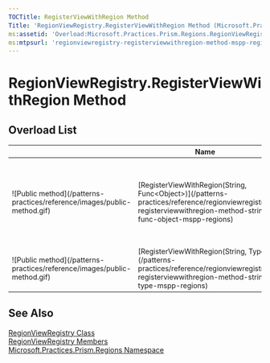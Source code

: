 ```yaml
---
TOCTitle: RegisterViewWithRegion Method
Title: 'RegionViewRegistry.RegisterViewWithRegion Method (Microsoft.Practices.Prism.Regions)'
ms:assetid: 'Overload:Microsoft.Practices.Prism.Regions.RegionViewRegistry.RegisterViewWithRegion'
ms:mtpsurl: 'regionviewregistry-registerviewwithregion-method-mspp-regions.md'
---
```


# RegionViewRegistry.RegisterViewWithRegion Method

## Overload List

<table>

<thead>
<tr class="header">
<th> </th>
<th>Name</th>
<th>Description</th>
</tr>
</thead>
<tbody>
<tr class="odd">
<td>![Public method](/patterns-practices/reference/images/public-method.gif)</td>
<td>[RegisterViewWithRegion(String, Func&lt;Object&gt;)](/patterns-practices/reference/regionviewregistry-registerviewwithregion-method-string-func-object-mspp-regions)</td>
<td><div class="summary">
Registers a delegate that can be used to retrieve the content associated with a region name.
</div></td>
</tr>
<tr class="even">
<td>![Public method](/patterns-practices/reference/images/public-method.gif)</td>
<td>[RegisterViewWithRegion(String, Type)](/patterns-practices/reference/regionviewregistry-registerviewwithregion-method-string-type-mspp-regions)</td>
<td><div class="summary">
Registers a content type with a region name.
</div></td>
</tr>
</tbody>
</table>

## See Also

[RegionViewRegistry Class](/patterns-practices/reference/regionviewregistry-class-mspp-regions)  
[RegionViewRegistry Members](/patterns-practices/reference/regionviewregistry-members-mspp-regions)  
[Microsoft.Practices.Prism.Regions Namespace](/patterns-practices/reference/mspp-regions-namespace)  

